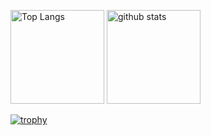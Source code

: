 <p align="left"> 
  <img alt="Top Langs" height="150px" src="https://github-readme-stats.vercel.app/api/top-langs/?username=10matcho27&show_icons=true&theme=onedark" />
  <img alt="github stats" height="150px" src="https://github-readme-stats.vercel.app/api?username=10matcho27&theme=onedark&show_icons=ture" />
</p>

[![trophy](https://github-profile-trophy.vercel.app/?username=10matcho27&theme=onedark&column=7)](https://github.com/ryo-ma/github-profile-trophy)
